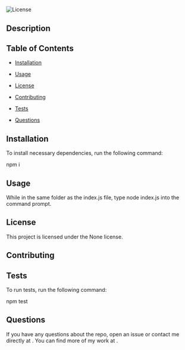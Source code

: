 # 

![License]()

## Description



## Table of Contents

  * [Installation](#installation)

  * [Usage](#usage)

  * [License](#license)

  * [Contributing](#contributing)

  * [Tests](#tests)

  * [Questions](#questions)

## Installation

To install necessary dependencies, run the following command:

  npm i

## Usage

While in the same folder as the index.js file, type node index.js into the command prompt.

## License

This project is licensed under the None license.

## Contributing

  

## Tests

To run tests, run the following command:

  npm test

## Questions

If you have any questions about the repo, open an issue or contact me directly at . You can find more of my work at .
  